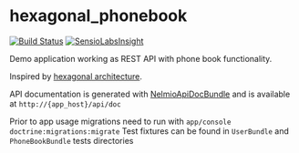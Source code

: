 hexagonal_phonebook
===================

[![Build Status](https://travis-ci.org/Nakard/hexagonal_phonebook.svg?branch=master)](https://travis-ci.org/Nakard/hexagonal_phonebook)
[![SensioLabsInsight](https://insight.sensiolabs.com/projects/594db697-8cba-423b-93d0-0b3a8b3f7ac1/mini.png)](https://insight.sensiolabs.com/projects/594db697-8cba-423b-93d0-0b3a8b3f7ac1)

Demo application working as REST API with phone book functionality.

Inspired by [hexagonal architecture](http://alistair.cockburn.us/Hexagonal+architecture).

API documentation is generated with [NelmioApiDocBundle](https://github.com/nelmio/NelmioApiDocBundle) and is
available at `http://{app_host}/api/doc`

Prior to app usage migrations need to run with `app/console doctrine:migrations:migrate`
Test fixtures can be found in `UserBundle` and `PhoneBookBundle` tests directories
